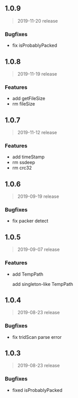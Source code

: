 ## 1.0.9
> 2019-11-20 release

### Bugfixes

- fix isProbablyPacked

## 1.0.8
> 2019-11-19 release

### Features

- add getFileSize
- rm fileSize

## 1.0.7
> 2019-11-12 release

### Features

- add timeStamp
- rm ssdeep
- rm crc32

## 1.0.6
> 2019-09-19 release

### Bugfixes

- fix packer detect


## 1.0.5
> 2019-09-07 release

### Features

- add TempPath

    add singleton-like TempPath


## 1.0.4
> 2019-08-23 release

### Bugfixes

- fix tridScan parse error


## 1.0.3
> 2019-08-23 release

### Bugfixes

- fixed isProbablyPacked